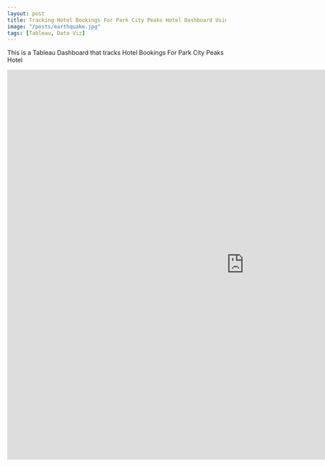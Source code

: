 ```yaml
---
layout: post
title: Tracking Hotel Bookings For Park City Peaks Hotel Dashboard Using Tableau
image: "/posts/earthquake.jpg"
tags: [Tableau, Data Viz]
---
```

This is a Tableau Dashboard that tracks Hotel Bookings For Park City Peaks Hotel
<iframe seamless frameborder="0" src="https://public.tableau.com/views/DSIEarthquakeDashboard/DSIEarthquakeTracker?:embed=yes&:display_count=yes&:showVizHome=no" width = '1090' height = '900'></iframe>
